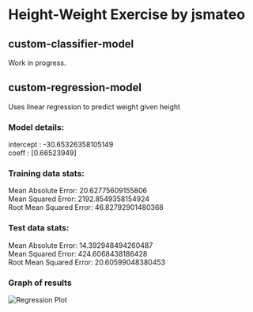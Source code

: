 # Height-Weight Exercise by jsmateo  


## custom-classifier-model  
Work in progress.
## custom-regression-model  
Uses linear regression to predict weight given height  

### Model details:
intercept :  -30.65326358105149  
coeff :  [0.66523949]  
### Training data stats:  
Mean Absolute Error: 20.62775609155806  
Mean Squared Error: 2192.8549358154924  
Root Mean Squared Error: 46.82792901480368  
### Test data stats:  
Mean Absolute Error: 14.392948494260487  
Mean Squared Error: 424.6068438186428  
Root Mean Squared Error: 20.60599048380453  

### Graph of results
![Regression Plot](../../custom-regression-model/custom-regression-result.png)

